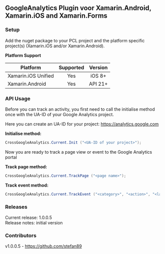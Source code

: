 ## GoogleAnalytics Plugin voor Xamarin.Android, Xamarin.iOS and Xamarin.Forms

### Setup

Add the nuget package to your PCL project and the platform specific project(s) (Xamarin.iOS and/or Xamarin.Android).

**Platform Support**

|Platform|Supported|Version|
| ------------------- | :-----------: | :------------------: |
|Xamarin.iOS Unified|Yes|iOS 8+|
|Xamarin.Android|Yes|API 21+|


### API Usage

Before you can track an activity, you first need to call the initialise method once with the UA-ID of your Google Analytics project.

Here you can create an UA-ID for your project: https://analytics.google.com


**Initialise method:**
```c#
CrossGoogleAnalytics.Current.Init ("<UA-ID of your project>");
```


Now you are ready to track a page view or event to the Google Analytics portal


**Track page method:**
```c#
CrossGoogleAnalytics.Current.TrackPage ("<page name>");
```


**Track event method:**
```c#
CrossGoogleAnalytics.Current.TrackEvent ("<category>", "<action>", "<label>");
```


### Releases

Current release: 1.0.0.5<br />
Release notes: initial version



### Contributors
v1.0.0.5 - https://github.com/stefan89

